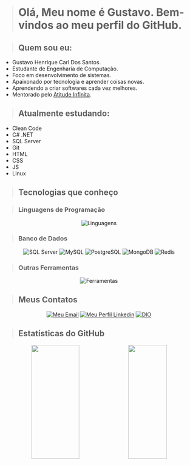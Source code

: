 > # Olá, Meu nome é Gustavo. Bem-vindos ao meu perfil do GitHub.

> ## Quem sou eu:

- Gustavo Henrique Carl Dos Santos.
- Estudante de Engenharia de Computação.
- Foco em desenvolvimento de sistemas.
- Apaixonado por tecnologia e aprender coisas novas.
- Aprendendo a criar softwares cada vez melhores.
- Mentorado pelo [Atitude Infinita](https://www.atitudeinfinita.org/).

> ## Atualmente estudando:

- Clean Code
- C# .NET
- SQL Server
- Git
- HTML
- CSS
- JS
- Linux

> ## Tecnologias que conheço

> ### Linguagens de Programação

<div align="center">

![Linguagens](https://skillicons.dev/icons?i=html,css,js,c,cpp,cs)

</div>

> ### Banco de Dados

<div align=center>

![SQL Server](https://img.shields.io/badge/Microsoft%20SQL%20Server-CC2927?style=for-the-badge&logo=microsoft%20sql%20server&logoColor=white)
![MySQL](https://img.shields.io/badge/MySQL-005C84?style=for-the-badge&logo=mysql&logoColor=white)
![PostgreSQL](https://img.shields.io/badge/PostgreSQL-316192?style=for-the-badge&logo=postgresql&logoColor=white)
![MongoDB](https://img.shields.io/badge/MongoDB-4EA94B?style=for-the-badge&logo=mongodb&logoColor=white)
![Redis](https://img.shields.io/badge/redis-%23DD0031.svg?&style=for-the-badge&logo=redis&logoColor=white)

</div>

> ### Outras Ferramentas

<div align="center">

![Ferramentas](https://skillicons.dev/icons?i=vscode,visualstudio,rider,git,github,gitlab,linux,windows,figma,docker)

</div>

> ## Meus Contatos

<div align="center">

[![Meu Email](https://img.shields.io/badge/Email-0077B5?style=for-the-badge&logoColor=white)](mailto:gustavo_carl@hotmail.com)
[![Meu Perfil Linkedin](https://img.shields.io/badge/LinkedIn-0077B5?style=for-the-badge&logoColor=white)](https://www.linkedin.com/in/gustavocarl)
[![DIO](https://img.shields.io/badge/DIO-0077B5?style=for-the-badge&logoColor=white)](https://www.dio.me/users/gustavo_carl)

</div>

> ## Estatísticas do GitHub

<div align=center>
<img src="https://github-readme-stats.vercel.app/api?username=gustavocarl&show_icons=true&theme=dracula&border_radius=5" height="300px" width="50%" />
<img src="https://github-readme-stats.vercel.app/api/top-langs/?username=gustavocarl&layout=compact&theme=dracula&border_radius=5" height="300px" width="45%" />

</div>
